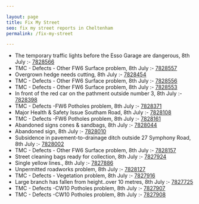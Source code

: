 ```yaml
---

layout: page
title: Fix My Street
seo: fix my street reports in Cheltenham
permalink: /fix-my-street

---
```


<!-- fix_marker starts -->

- The temporary traffic lights before the Esso Garage are dangerous, 8th July :- [7828566](https://www.fixmystreet.com/report/7828566)
- TMC - Defects - Other FW6  Surface problem, 8th July :- [7828557](https://www.fixmystreet.com/report/7828557)
- Overgrown hedge needs cutting, 8th July :- [7828454](https://www.fixmystreet.com/report/7828454)
- TMC - Defects - Other FW6  Surface problem, 8th July :- [7828556](https://www.fixmystreet.com/report/7828556)
- TMC - Defects - Other FW6  Surface problem, 8th July :- [7828553](https://www.fixmystreet.com/report/7828553)
- In front of the red car on the pathment outside number 3, 8th July :- [7828398](https://www.fixmystreet.com/report/7828398)
- TMC - Defects -FW6 Potholes problem, 8th July :- [7828371](https://www.fixmystreet.com/report/7828371)
- Major Health & Safety Issue Southam Road, 8th July :- [7828108](https://www.fixmystreet.com/report/7828108)
- TMC - Defects -FW6 Potholes problem, 8th July :- [7828161](https://www.fixmystreet.com/report/7828161)
- Abandoned signs cones & sandbags, 8th July :- [7828044](https://www.fixmystreet.com/report/7828044)
- Abandoned sign, 8th July :- [7828010](https://www.fixmystreet.com/report/7828010)
- Subsidence in pavement-to-drainage ditch outside 27 Symphony Road, 8th July :- [7828002](https://www.fixmystreet.com/report/7828002)
- TMC - Defects - Other FW6  Surface problem, 8th July :- [7828157](https://www.fixmystreet.com/report/7828157)
- Street cleaning bags ready for collection, 8th July :- [7827924](https://www.fixmystreet.com/report/7827924)
- Single yellow lines., 8th July :- [7827886](https://www.fixmystreet.com/report/7827886)
- Unpermitted roadworks problem, 8th July :- [7828127](https://www.fixmystreet.com/report/7828127)
- TMC - Defects - Vegetation problem, 8th July :- [7827916](https://www.fixmystreet.com/report/7827916)
- Large branch has fallen from height..over 10 metres, 8th July :- [7827725](https://www.fixmystreet.com/report/7827725)
- TMC - Defects -CW10 Potholes problem, 8th July :- [7827907](https://www.fixmystreet.com/report/7827907)
- TMC - Defects -CW10 Potholes problem, 8th July :- [7827908](https://www.fixmystreet.com/report/7827908)

<!-- fix_marker ends -->
